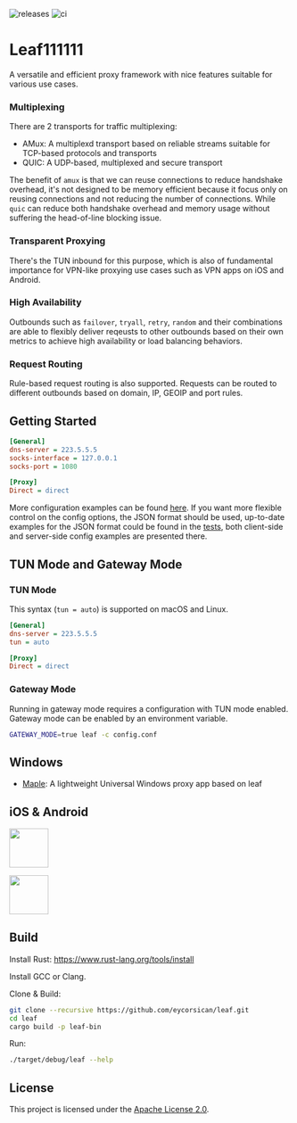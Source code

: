![releases](https://github.com/eycorsican/leaf/workflows/releases/badge.svg)
![ci](https://github.com/eycorsican/leaf/workflows/ci/badge.svg)

# Leaf111111

A versatile and efficient proxy framework with nice features suitable for various use cases.

### Multiplexing

There are 2 transports for traffic multiplexing:

* AMux: A multiplexd transport based on reliable streams suitable for TCP-based protocols and transports
* QUIC: A UDP-based, multiplexed and secure transport

The benefit of `amux` is that we can reuse connections to reduce handshake overhead, it's not designed to be memory efficient because it focus only on reusing connections and not reducing the number of connections. While `quic` can reduce both handshake overhead and memory usage without suffering the head-of-line blocking issue.

### Transparent Proxying

There's the TUN inbound for this purpose, which is also of fundamental importance for VPN-like proxying use cases such as VPN apps on iOS and Android.

### High Availability

Outbounds such as `failover`, `tryall`, `retry`, `random` and their combinations are able to flexibly deliver reqeusts to other outbounds based on their own metrics to achieve high availability or load balancing behaviors.

### Request Routing

Rule-based request routing is also supported. Requests can be routed to different outbounds based on domain, IP, GEOIP and port rules.

## Getting Started

```ini
[General]
dns-server = 223.5.5.5
socks-interface = 127.0.0.1
socks-port = 1080

[Proxy]
Direct = direct
```

More configuration examples can be found [here](https://github.com/eycorsican/leaf/blob/master/README.zh.md). If you want more flexible control on the config options, the JSON format should be used, up-to-date examples for the JSON format could be found in the [tests](https://github.com/eycorsican/leaf/blob/master/leaf/tests), both client-side and server-side config examples are presented there.

## TUN Mode and Gateway Mode

### TUN Mode

This syntax (`tun = auto`) is supported on macOS and Linux.

```ini
[General]
dns-server = 223.5.5.5
tun = auto

[Proxy]
Direct = direct
```

### Gateway Mode

Running in gateway mode requires a configuration with TUN mode enabled. Gateway mode can be enabled by an environment variable.

```sh
GATEWAY_MODE=true leaf -c config.conf
```

## Windows

* [Maple](https://github.com/YtFlow/Maple): A lightweight Universal Windows proxy app based on leaf

## iOS & Android

<a href="https://play.google.com/store/apps/details?id=com.leaf.and.aleaf"><img src="https://upload.wikimedia.org/wikipedia/commons/7/78/Google_Play_Store_badge_EN.svg" height="70"></a>

<a href="https://apps.apple.com/us/app/leaf-lightweight-proxy/id1534109007"><img src="https://upload.wikimedia.org/wikipedia/commons/3/3c/Download_on_the_App_Store_Badge.svg" height="70"></a>

## Build

Install Rust: https://www.rust-lang.org/tools/install

Install GCC or Clang.

Clone & Build:
```sh
git clone --recursive https://github.com/eycorsican/leaf.git
cd leaf
cargo build -p leaf-bin
```

Run:
```sh
./target/debug/leaf --help
```

## License

This project is licensed under the [Apache License 2.0](https://github.com/eycorsican/leaf/blob/master/LICENSE).
